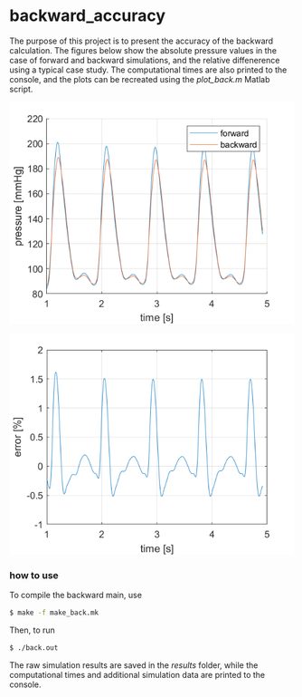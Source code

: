 # backward_accuracy
The purpose of this project is to present the accuracy of the backward calculation. The figures below show the absolute pressure values in the case of forward and backward simulations, and the relative diffenerence using a typical case study. The computational times are also printed to the console, and the plots can be recreated using the *plot_back.m* Matlab script.

![Alt text](pressure.png?raw=true "Title")

![Alt text](error.png?raw=true "Title")

### how to use
To compile the backward main, use
```sh
$ make -f make_back.mk
```
Then, to run
```sh
$ ./back.out
```
The raw simulation results are saved in the *results* folder, while the computational times and additional simulation data are printed to the console.
